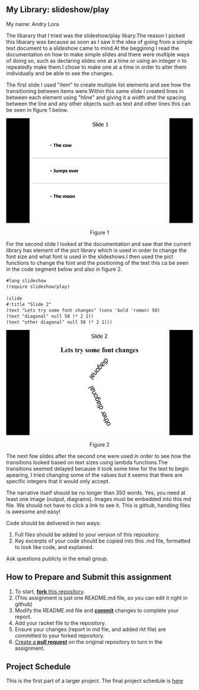 
## My Library: slideshow/play
My name: Andry Lora


  The libarary that I tried was the slideshow/play libary.The reason I picked this libarary was because as soon as I saw it the idea of going from a simple text document to a slideshow came to mind.At the beggining I read the documentation on how to make simple slides and there were multiple ways of doing so, such as declaring slides one at a time or using an integer n to repeatedly make them.I chose to make one at a time in order to alter them individually and be able to see the changes.
  
  The first slide I used "item" to create multiple list elements and see how the transitioning between items were.Within this same slide I created lines in between each element using "hline" and giving it a width and the spacing between the line and any other objects such as text and other lines this can be seen in figure 1 below.
  
 
  
  ![Alt text](https://github.com/andrylr/FP1/blob/master/slide1.png)
   <p align="center">Figure 1 </p>
  
  
  For the second slide I looked at the documentation and saw that the current library has element of the pict library which is used in order to change the font size and what font is used in the slideshows.I then used the pict functions to change the font and the positioning of the text this ca be seen in the code segment below and also in figure 2.
  
  ```racket 
  #lang slideshow
  (require slideshow/play)
  
  (slide
 #:title "Slide 2"
(text "Lets try some font changes" (cons 'bold 'roman) 50)
(text "diagonal" null 50 (* 2 2))
(text "other diagonal" null 50 (* 2 1)))
```
![Alt text](https://github.com/andrylr/FP1/blob/master/slide2.png)
   <p align="center">Figure 2 </p>




The next few slides after the second one were used in order to see how the transitions looked based on text sizes using lambda functions.The transitions seemed delayed because it took some time for the text to begin apearing, I tried changing some of the values but it seems that there are specific integers that it would only accept.
  


The narrative itself should be no longer than 350 words. Yes, you need at least one image (output, diagrams). Images must be embedded into this md file. We should not have to click a link to see it. This is github, handling files is awesome and easy!

Code should be delivered in two ways:

1. Full files should be added to your version of this repository.
1. Key excerpts of your code should be copied into this .md file, formatted to look like code, and explained.

Ask questions publicly in the email group.

## How to Prepare and Submit this assignment

1. To start, [**fork** this repository][forking]. 
  2. (This assignment is just one README.md file, so you can edit it right in github)
1. Modify the README.md file and [**commit**][ref-commit] changes to complete your report.
1. Add your racket file to the repository. 
1. Ensure your changes (report in md file, and added rkt file) are committed to your forked repository.
1. [Create a **pull request**][pull-request] on the original repository to turn in the assignment.

## Project Schedule
This is the first part of a larger project. The final project schedule is [here][schedule]

<!-- Links -->
[schedule]: https://github.com/oplS16projects/FP-Schedule
[markdown]: https://help.github.com/articles/markdown-basics/
[forking]: https://guides.github.com/activities/forking/
[ref-clone]: http://gitref.org/creating/#clone
[ref-commit]: http://gitref.org/basic/#commit
[ref-push]: http://gitref.org/remotes/#push
[pull-request]: https://help.github.com/articles/creating-a-pull-request
